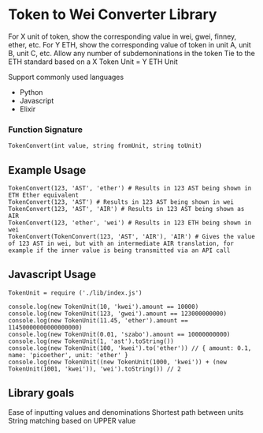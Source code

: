 # Token to Wei Converter Library

For X unit of token, show the corresponding value in wei, gwei, finney, ether, etc.
For Y ETH, show the corresponding value of token in unit A, unit B, unit C, etc.
Allow any number of subdemoninations in the token
Tie to the ETH standard based on a X Token Unit = Y ETH Unit

Support commonly used languages

- Python
- Javascript
- Elixir

### Function Signature

`TokenConvert(int value, string fromUnit, string toUnit)`

## Example Usage

```
TokenConvert(123, 'AST', 'ether') # Results in 123 AST being shown in ETH Ether equivalent
TokenConvert(123, 'AST') # Results in 123 AST being shown in wei
TokenConvert(123, 'AST', 'AIR') # Results in 123 AST being shown as AIR
TokenConvert(123, 'ether', 'wei') # Results in 123 ETH being shown in wei
TokenConvert(TokenConvert(123, 'AST', 'AIR'), 'AIR') # Gives the value of 123 AST in wei, but with an intermediate AIR translation, for example if the inner value is being transmitted via an API call
```

## Javascript Usage

```
TokenUnit = require ('./lib/index.js')

console.log(new TokenUnit(10, 'kwei').amount == 10000)
console.log(new TokenUnit(123, 'gwei').amount == 123000000000)
console.log(new TokenUnit(11.45, 'ether').amount == 11450000000000000000)
console.log(new TokenUnit(0.01, 'szabo').amount == 10000000000)
console.log(new TokenUnit(1, 'ast').toString())
console.log(new TokenUnit(100, 'kwei').to('ether')) // { amount: 0.1, name: 'picoether', unit: 'ether' }
console.log(new TokenUnit((new TokenUnit(1000, 'kwei')) + (new TokenUnit(1001, 'kwei')), 'wei').toString()) // 2

```

## Library goals

Ease of inputting values and denominations
Shortest path between units
String matching based on UPPER value
